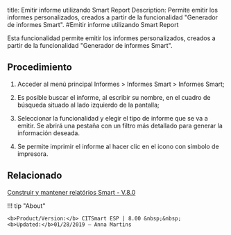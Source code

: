 title: Emitir informe utilizando Smart Report
Description: Permite emitir los informes personalizados, creados a partir de la funcionalidad "Generador de informes Smart".
#Emitir informe utilizando Smart Report


Esta funcionalidad permite emitir los informes personalizados, creados a partir
de la funcionalidad "Generador de informes Smart".

Procedimiento
-----------------

1.  Acceder al menú principal Informes \> Informes Smart \> Informes Smart;

2.  Es posible buscar el informe, al escribir su nombre, en el cuadro de
    búsqueda situado al lado izquierdo de la pantalla;

3.  Seleccionar la funcionalidad y elegir el tipo de informe que se va a emitir.
    Se abrirá una pestaña con un filtro más detallado para generar la
    información deseada.

4.  Se permite imprimir el informe al hacer clic en el icono con símbolo de impresora.


Relacionado
-------

[Construir y mantener relatórios Smart - V.8.0](/es-es/citsmart-esp-8/additional-features/reports/create/smart-reports/configuration/build-maintain-smart-report.html)


!!! tip "About"

    <b>Product/Version:</b> CITSmart ESP | 8.00 &nbsp;&nbsp;
    <b>Updated:</b>01/28/2019 – Anna Martins

